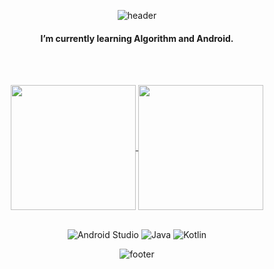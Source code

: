 

<div align='center'>
	
  
 
![header](https://capsule-render.vercel.app/api?type=waving&color=auto&height=250&section=header&text=Hi👋%20I'm%20Mingyu%20Kim&fontSize=32)

#### I’m currently learning Algorithm and Android.
	
<br></br>
<!-- [![Solved.ac
  프로필](http://mazassumnida.wtf/api/v2/generate_badge?boj=nigmyu211)](https://solved.ac/nigmyu211)     -->
<a href="https://github.com/anuraghazra/github-readme-stats">
  <img align="center" src="https://github-readme-stats.vercel.app/api/top-langs/?username=mingyuk99&count_private=true" height="200px"/>
</a>

<!-- &layout=compact -->

<a href="https://github.com/anuraghazra/github-readme-stats">
  <img align="center" src="https://github-readme-stats.vercel.app/api?username=mingyuk99&count_private=true&show_icons=true&hide_rank=true" height="200px" />
</a> 
<br></br>	

![Android Studio](https://img.shields.io/badge/Android%20Studio-3DDC84.svg?style=for-the-badge&logo=android-studio&logoColor=white) ![Java](https://img.shields.io/badge/java-%23ED8B00.svg?style=for-the-badge&logo=java&logoColor=white) ![Kotlin](https://img.shields.io/badge/kotlin-%230095D5.svg?style=for-the-badge&logo=kotlin&logoColor=white)
  

	
![footer](https://capsule-render.vercel.app/api?type=waving&height=200&color=auto&section=footer)
</div>



<!-- 여기에 내용을!! 

  https://img.shields.io/badge/github-GIVEME--STAR-red
 [![Top Langs](https://github-readme-stats.vercel.app/api/top-langs/?username=mingyuk99&layout=compact)](https://github.com/anuraghazra/github-readme-stats)
  
	 [![Anurag's GitHub stats](https://github-readme-stats.vercel.app/api?username=mingyuk99&count_private=true&show_icons=true&hide_rank=true)](https://github.com/anuraghazra/github-readme-stats) 

	
  ![a](https://img.shields.io/badge/language-JAVA-red)

	
 
[![Solved.ac
  프로필](http://mazassumnida.wtf/api/v2/generate_badge?boj=nigmyu211)](https://solved.ac/nigmyu211)    





-->


<!--
**mingyuk99/mingyuk99** is a ✨ _special_ ✨ repository because its `README.md` (this file) appears on your GitHub profile.

Here are some ideas to get you started:

- 🔭 I’m currently working on ...
- 🌱 I’m currently learning ...
- 👯 I’m looking to collaborate on ...
- 🤔 I’m looking for help with ...
- 💬 Ask me about ...
- 📫 How to reach me: ...
- 😄 Pronouns: ...
- ⚡ Fun fact: ...
-->
